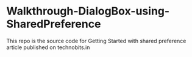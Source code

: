 # Walkthrough-DialogBox-using-SharedPreference
This repo is the source code for Getting Started with shared preference article published on technobits.in
